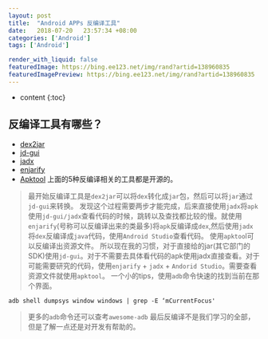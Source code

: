 ```yaml
---
layout: post
title:  "Android APPs 反编译工具"
date:   2018-07-20   23:57:34 +08:00
categories: ['Android']
tags: ['Android']

render_with_liquid: false
featuredImage: https://bing.ee123.net/img/rand?artid=138960835
featuredImagePreview: https://bing.ee123.net/img/rand?artid=138960835
---
```


* content
{:toc}
## 反编译工具有哪些？
* [dex2jar]( https://github.com/pxb1988/dex2jar)
* [jd-gui](https://github.com/java-decompiler/jd-gui)
* [jadx](https://github.com/skylot/jadx)
* [enjarify](https://github.com/google/enjarify)
* [Apktool](https://github.com/iBotPeaches/Apktool)
上面的5种反编译相关的工具都是开源的。
> 最开始反编译工具是`dex2jar`可以将`dex`转化成`jar`包，然后可以将`jar`通过`jd-gui`来转换。
发现这个过程需要两步才能完成，后来直接使用`jadx`将`apk`
使用`jd-gui/jadx`查看代码的时候，跳转以及查找都比较的慢。就使用`enjarify`(号称可以反编译出来的类最多)将`apk`反编译成`dex`,然后使用`jadx`将`dex`反编译成`java`代码，使用`Android Studio`查看代码。
使用`apktoo`l可以反编译出资源文件。
所以现在我的习惯，对于直接给的jar(其它部门的SDK)使用`jd-gui`。对于不需要去具体看代码的apk使用jadx直接查看。对于可能需要研究的代码，使用`enjarify` + `jadx` + `Andorid Studio`。需要查看资源文件就使用`apktool`。
> 一个小的tips，使用`adb`命令快速的找到当前在那个界面。
```shell
adb shell dumpsys window windows | grep -E ‘mCurrentFocus'
```
> 更多的`adb`命令还可以查考`awesome-adb`
最后反编译不是我们学习的全部，但是了解一点还是对开发有帮助的。